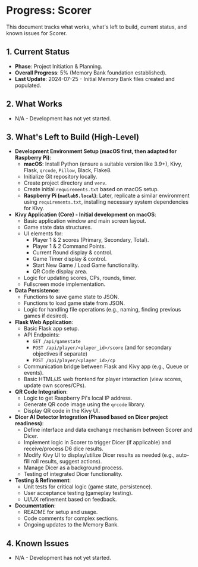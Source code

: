 # Progress: Scorer

This document tracks what works, what's left to build, current status, and known issues for Scorer.

## 1. Current Status

- **Phase**: Project Initiation & Planning.
- **Overall Progress**: 5% (Memory Bank foundation established).
- **Last Update**: 2024-07-25 - Initial Memory Bank files created and populated.

## 2. What Works

- N/A - Development has not yet started.

## 3. What's Left to Build (High-Level)

- **Development Environment Setup (macOS first, then adapted for Raspberry Pi)**:
  - **macOS**: Install Python (ensure a suitable version like 3.9+), Kivy, Flask, `qrcode`, `Pillow`, Black, Flake8.
  - Initialize Git repository locally.
  - Create project directory and `venv`.
  - Create initial `requirements.txt` based on macOS setup.
  - **Raspberry Pi (`madlab5.local`)**: Later, replicate a similar environment using `requirements.txt`, installing necessary system dependencies for Kivy.
- **Kivy Application (Core) - Initial development on macOS**:
  - Basic application window and main screen layout.
  - Game state data structures.
  - UI elements for:
    - Player 1 & 2 scores (Primary, Secondary, Total).
    - Player 1 & 2 Command Points.
    - Current Round display & control.
    - Game Timer display & control.
    - Start New Game / Load Game functionality.
    - QR Code display area.
  - Logic for updating scores, CPs, rounds, timer.
  - Fullscreen mode implementation.
- **Data Persistence**:
  - Functions to save game state to JSON.
  - Functions to load game state from JSON.
  - Logic for handling file operations (e.g., naming, finding previous games if desired).
- **Flask Web Application**:
  - Basic Flask app setup.
  - API Endpoints:
    - `GET /api/gamestate`
    - `POST /api/player/<player_id>/score` (and for secondary objectives if separate)
    - `POST /api/player/<player_id>/cp`
  - Communication bridge between Flask and Kivy app (e.g., Queue or events).
  - Basic HTML/JS web frontend for player interaction (view scores, update own scores/CPs).
- **QR Code Integration**:
  - Logic to get Raspberry Pi's local IP address.
  - Generate QR code image using the `qrcode` library.
  - Display QR code in the Kivy UI.
- **Dicer AI Detector Integration (Phased based on Dicer project readiness)**:
  - Define interface and data exchange mechanism between Scorer and Dicer.
  - Implement logic in Scorer to trigger Dicer (if applicable) and receive/process D6 dice results.
  - Modify Kivy UI to display/utilize Dicer results as needed (e.g., auto-fill roll results, suggest actions).
  - Manage Dicer as a background process.
  - Testing of integrated Dicer functionality.
- **Testing & Refinement**:
  - Unit tests for critical logic (game state, persistence).
  - User acceptance testing (gameplay testing).
  - UI/UX refinement based on feedback.
- **Documentation**:
  - README for setup and usage.
  - Code comments for complex sections.
  - Ongoing updates to the Memory Bank.

## 4. Known Issues

- N/A - Development has not yet started.
